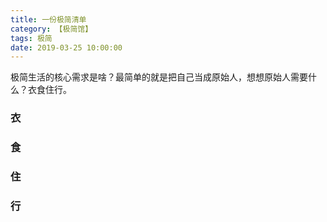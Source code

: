 ```yaml
---
title: 一份极简清单
category: 【极简馆】
tags: 极简
date: 2019-03-25 10:00:00
---
```


极简生活的核心需求是啥？最简单的就是把自己当成原始人，想想原始人需要什么？衣食住行。

### 衣

### 食

### 住

### 行



<!-- more -->

